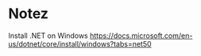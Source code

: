 # Notez

Install .NET on Windows
https://docs.microsoft.com/en-us/dotnet/core/install/windows?tabs=net50
